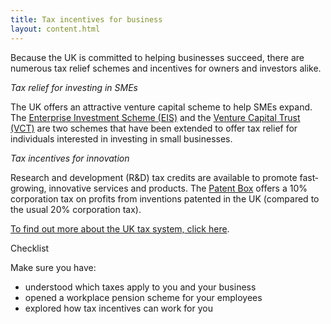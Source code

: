 ```yaml
---
title: Tax incentives for business
layout: content.html
---
```


Because the UK is committed to helping businesses succeed, there are numerous tax relief schemes and incentives for owners and investors alike. 

*Tax relief for investing in SMEs*

The UK offers an attractive venture capital scheme to help SMEs expand. The [Enterprise Investment Scheme (EIS)](https://www.gov.uk/government/publications/the-enterprise-investment-scheme-introduction) and the [Venture Capital Trust (VCT)](https://www.gov.uk/government/collections/venture-capital-trusts-statistics) are two schemes that have been extended to offer tax relief for individuals interested in investing in small businesses.

*Tax incentives for innovation*

Research and development (R&D) tax credits are available to promote fast‐growing, innovative services and products. The [Patent Box](https://www.gov.uk/guidance/corporation-tax-the-patent-box) offers a 10% corporation tax on profits from inventions patented in the UK (compared to the usual 20% corporation tax).

[To find out more about the UK tax system, click here](https://www.gov.uk/government/publications/a-guide-to-uk-taxation-for-overseas-businesses).

Checklist

Make sure you have:

- understood which taxes apply to you and your business
- opened a workplace pension scheme for your employees
- explored how tax incentives can work for you